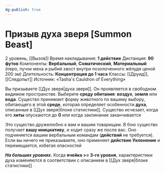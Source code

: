 ```yaml
---
dg-publish: true
---
```

# Призыв духа зверя [Summon Beast]
2 уровень, [[Вызов]]
Время накладывания: **1 действие**
Дистанция: **90 футов**
Компоненты: **Вербальный**, **Соматический**, **Материальный** (перо, пучок меха и рыбий хвост внутри позолоченного жёлудя ценой 200 зм)
Длительность: **Концентрация до 1 часа**
Классы: [[Друид]], [[Следопыт]]
Источник: «Tasha's Cauldron of Everything»

Вы призываете [[Дух зверя|духа зверя]]. Он проявляется в свободном видимом пространстве. Выберите **среду обитания**: **воздух**, **земля** или **вода**. Существо принимает форму животного по вашему выбору, обитающего в этой **среде**, которая определяет особенности **духа**, описанные в [[Дух зверя|блоке статистики]]. Существо исчезает, когда его **хиты** опускаются до **0** или когда заклинание заканчивается

Это существо дружелюбно к вам и вашим товарищам. В бою существо получает **вашу инициативу**, и ходит сразу же после вас. Оно подчиняется вашим вербальным командам (**действий** не требуется). Если вы ничего не приказываете, оно применяет **действие Уклонение** и перемещается, избегая опасностей

**_На больших уровнях._** Когда **ячейка >= 3-го уровня**, характеристики духа изменяются в соответствии с описанием в [[Дух зверя|блоке статистики]]